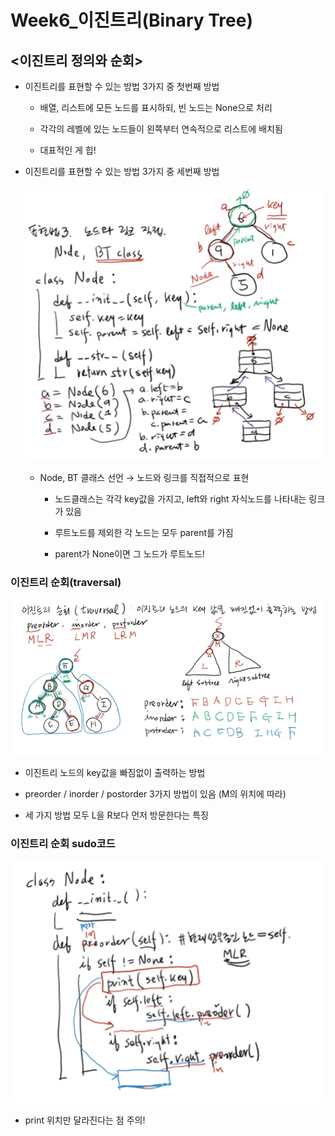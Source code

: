 # Week6_이진트리(Binary Tree)

## <이진트리 정의와 순회>

- 이진트리를 표현할 수 있는 방법 3가지 중 첫번째 방법
  
  - 배열, 리스트에 모든 노드를 표시하되, 빈 노드는 None으로 처리
  
  - 각각의 레벨에 있는 노드들이 왼쪽부터 연속적으로 리스트에 배치됨
  
  - 대표적인 게 힙!

- 이진트리를 표현할 수 있는 방법 3가지 중 세번째 방법
  
  ![](week6_윤선영.md_assets/2023-03-07-23-19-27-image.png)
  
  - Node, BT 클래스 선언 → 노드와 링크를 직접적으로 표현
    
    - 노드클래스는 각각 key값을 가지고, left와 right 자식노드를 나타내는 링크가 있음
    
    - 루트노드를 제외한 각 노드는 모두 parent를 가짐
    
    - parent가 None이면 그 노드가 루트노드!

### 이진트리 순회(traversal)

![](week6_윤선영.md_assets/2023-03-07-23-26-37-image.png)

- 이진트리 노드의 key값을 빠짐없이 출력하는 방법

- preorder / inorder / postorder 3가지 방법이 있음 (M의 위치에 따라)

- 세 가지 방법 모두 L을 R보다 먼저 방문한다는 특징

### 이진트리 순회 sudo코드

![](week6_윤선영.md_assets/2023-03-07-23-28-58-image.png)

- print 위치만 달라진다는 점 주의!
